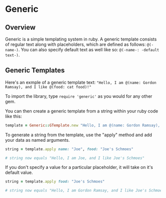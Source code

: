 # Generic

## Overview

Generic is a simple templating system in ruby. A generic template consists of regular text along with placeholders, which are defined as follows: `@(-name-)`. You can also specify default text as well like so: `@(-name-: -default text-)`.

## Generic Templates

Here's an exmple of a generic template text: `"Hello, I am @(name: Gordon Ramsay), and I like @(food: cat food)!"`

To import the library, type `require 'generic'` as you would for any other gem.

You can then create a generic template from a string within your ruby code like this:

```ruby
template = Generic::GTemplate.new "Hello, I am @(name: Gordon Ramsay), and I like @(food: cat food)!"
```

To generate a string from the template, use the "apply" method and add your data as named arguments.

```ruby
string = template.apply name: "Joe", food: "Joe's Schmoes"

# string now equals "Hello, I am Joe, and I like Joe's Schmoes"
```

If you don't specify a value for a particular placeholder, it will take on it's default value.

```ruby
string = template.apply food: "Joe's Schmoes"

# string now equals "Hello, I am Gordon Ramsay, and I like Joe's Schmoes"
```

